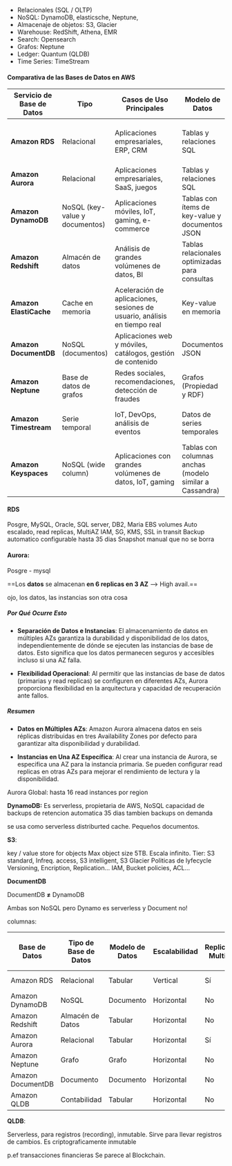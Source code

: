 
- Relacionales (SQL / OLTP) 
- NoSQL: DynamoDB, elasticsche, Neptune, 
- Almacenaje de objetos: S3, Glacier
- Warehouse: RedShift, Athena, EMR
- Search: Opensearch
- Grafos: Neptune
- Ledger: Quantum (QLDB)
- Time Series: TimeStream

#### Comparativa de las Bases de Datos en AWS

| **Servicio de Base de Datos** | **Tipo**                       | **Casos de Uso Principales**                                              | **Modelo de Datos**                                     | **Escalabilidad**                             | **Gestión Automática**                             | **Compatibilidad**                             |
| ----------------------------- | ------------------------------ | ------------------------------------------------------------------------- | ------------------------------------------------------- | --------------------------------------------- | -------------------------------------------------- | ---------------------------------------------- |
| **Amazon RDS**                | Relacional                     | Aplicaciones empresariales, ERP, CRM                                      | Tablas y relaciones SQL                                 | Escalado vertical y horizontal (lecturas)     | Backups, parcheo, y replicación                    | MySQL, PostgreSQL, MariaDB, Oracle, SQL Server |
| **Amazon Aurora**             | Relacional                     | Aplicaciones empresariales, SaaS, juegos                                  | Tablas y relaciones SQL                                 | Escalado automático, alta disponibilidad      | Backups, parcheo, y replicación                    | MySQL, PostgreSQL                              |
| **Amazon DynamoDB**           | NoSQL (key-value y documentos) | Aplicaciones móviles, IoT, gaming, e-commerce                             | Tablas con ítems de key-value y documentos JSON         | Escalado automático y global                  | Backups, replicación, y administración del tráfico | N/A (API basada en JSON y key-value)           |
| **Amazon Redshift**           | Almacén de datos               | Análisis de grandes volúmenes de datos, BI                                | Tablas relacionales optimizadas para consultas          | Escalado automático y nodos de almacenamiento | Backups, parcheo, y copias de seguridad            | SQL compatible con PostgreSQL                  |
| **Amazon ElastiCache**        | Cache en memoria               | Aceleración de aplicaciones, sesiones de usuario, análisis en tiempo real | Key-value en memoria                                    | Escalado horizontal (sharding)                | Backups, recuperación, y replicación               | Redis, Memcached                               |
| **Amazon DocumentDB**         | NoSQL (documentos)             | Aplicaciones web y móviles, catálogos, gestión de contenido               | Documentos JSON                                         | Escalado automático                           | Backups, recuperación, y replicación               | API compatible con MongoDB                     |
| **Amazon Neptune**            | Base de datos de grafos        | Redes sociales, recomendaciones, detección de fraudes                     | Grafos (Propiedad y RDF)                                | Escalado automático                           | Backups, recuperación, y replicación               | Gremlin, SPARQL                                |
| **Amazon Timestream**         | Serie temporal                 | IoT, DevOps, análisis de eventos                                          | Datos de series temporales                              | Escalado automático                           | Gestión de retención y consulta                    | N/A (API optimizada para series temporales)    |
| **Amazon Keyspaces**          | NoSQL (wide column)            | Aplicaciones con grandes volúmenes de datos, IoT, gaming                  | Tablas con columnas anchas (modelo similar a Cassandra) | Escalado automático                           | Backups, recuperación, y replicación               | Compatible con Apache Cassandra                |


#### RDS

Posgre, MySQL, Oracle, SQL server, DB2, Maria
EBS volumes
Auto escalado, read replicas, MultiAZ
IAM, SG, KMS, SSL in transit
Backup automatico configurable hasta 35 dias
Snapshot manual que no se borra

#### Aurora: 

Posgre - mysql

==Los **datos** se almacenan **en 6 replicas en 3 AZ** --> High avail.==

ojo, los datos, las instancias son otra cosa

##### Por Qué Ocurre Esto

- **Separación de Datos e Instancias**: El almacenamiento de datos en múltiples AZs garantiza la durabilidad y disponibilidad de los datos, independientemente de dónde se ejecuten las instancias de base de datos. Esto significa que los datos permanecen seguros y accesibles incluso si una AZ falla.

- **Flexibilidad Operacional**: Al permitir que las instancias de base de datos (primarias y read replicas) se configuren en diferentes AZs, Aurora proporciona flexibilidad en la arquitectura y capacidad de recuperación ante fallos.

##### Resumen

- **Datos en Múltiples AZs**: Amazon Aurora almacena datos en seis réplicas distribuidas en tres Availability Zones por defecto para garantizar alta disponibilidad y durabilidad.

- **Instancias en Una AZ Específica**: Al crear una instancia de Aurora, se especifica una AZ para la instancia primaria. Se pueden configurar read replicas en otras AZs para mejorar el rendimiento de lectura y la disponibilidad.

Aurora Global: hasta 16 read instances por region 


**DynamoDB:** Es serverless, propietaria de AWS, NoSQL
capacidad de backups de retencion automatica 35 dias
tambien backups on demanda

se usa como serverless distriburted cache. Pequeños documentos.

**S3**:

key / value store for objects
Max object size 5TB. Escala infinito.
Tier: S3 standard, Infreq. access, S3 intelligent, S3 Glacier 
Politicas de lyfecycle
Versioning, Encription, Replication...
IAM, Bucket policies, ACL...


**DocumentDB** 

DocumentDB **≠** DynamoDB

Ambas son NoSQL pero Dynamo es serverless y Document no!


columnas:

| Base de Datos     | Tipo de Base de Datos | Modelo de Datos | Escalabilidad | Replicación Multi-AZ | Replicación Multi-Region | Escrituras Atómicas | Escalabilidad Automática | Transacciones ACID | Índices Globales Secundarios | Tipo de Datos Soportados | Casos de Uso Comunes     | Herramientas de Consulta | Integración con Servicios AWS |
| ----------------- | --------------------- | --------------- | ------------- | -------------------- | ------------------------ | ------------------- | ------------------------ | ------------------ | ---------------------------- | ------------------------ | ------------------------ | ------------------------ | ----------------------------- |
| Amazon RDS        | Relacional            | Tabular         | Vertical      | Sí                   | Sí                       | Sí                  | Sí                       | Sí                 | Sí                           | Estructurados            | Aplicaciones de Negocio  | SQL                      | Sí                            |
| Amazon DynamoDB   | NoSQL                 | Documento       | Horizontal    | No                   | No                       | Sí                  | Sí                       | Sí                 | Sí                           | Semi-estructurados       | Aplicaciones Web         | API                      | Sí                            |
| Amazon Redshift   | Almacén de Datos      | Tabular         | Horizontal    | No                   | No                       | No                  | No                       | Sí                 | No                           | Estructurados            | Análisis de Datos        | SQL                      | Sí                            |
| Amazon Aurora     | Relacional            | Tabular         | Horizontal    | Sí                   | Sí                       | Sí                  | Sí                       | Sí                 | Sí                           | Estructurados            | Aplicaciones de Negocio  | SQL                      | Sí                            |
| Amazon Neptune    | Grafo                 | Grafo           | Horizontal    | No                   | Sí                       | No                  | Sí                       | Sí                 | No                           | Semi-estructurados       | Redes Sociales           | Gremlin (traversal)      | Sí                            |
| Amazon DocumentDB | Documento             | Documento       | Horizontal    | No                   | Sí                       | Sí                  | Sí                       | Sí                 | No                           | Semi-estructurados       | Gestión de Contenido     | SQL                      | Sí                            |
| Amazon QLDB       | Contabilidad          | Tabular         | Horizontal    | No                   | No                       | Sí                  | Sí                       | Sí                 | No                           | Estructurados            | Contabilidad y Auditoría | PartiQL (SQL-like)       | Sí                            |

**QLDB**:

Serverless, para registros (recording), inmutable.
Sirve para llevar registros de cambios. Es criptograficamente inmutable

p.ef transacciones financieras
Se parece al Blockchain.

